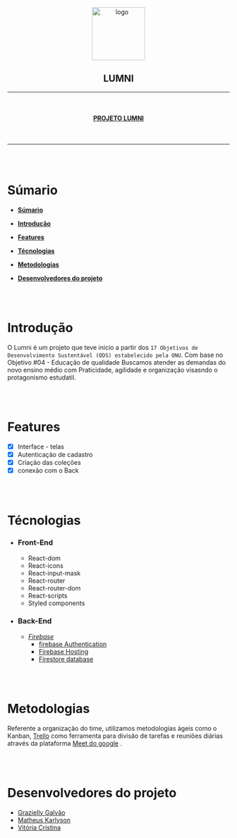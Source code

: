 <div align = "center">
   <img src=".projectLumni/../imgs/logo.png" alt="logo" width = "120px">
   <h2>LUMNI</h2>
</div>

---

<br>
<h4 align = "center"> <a href = "https://lumniauth.firebaseapp.com"
> PROJETO LUMNI  </a> </h4>
<br>

---

<br>
<br>


  # **Súmario** 

- [**Súmario**](#súmario)
- [**Introdução**](#introdução)
- [**Features**](#features)
- [**Técnologias**](#técnologias)
- [**Metodologias**](#metodologias)
- [**Desenvolvedores do projeto**](#desenvolvedores-do-projeto)

 
  
  
  
  <br>
  <br>



# **Introdução** 

O Lumni é um projeto que teve inicio a partir dos `17 Objetivos de Desenvolvimento Sustentável (ODS) estabelecido pela ONU`. Com base no Objetivo #04 - Educação de qualidade Buscamos atender as demandas do novo ensino médio com Praticidade, agilidade e organização visasndo o protagonismo estudatil.
 

<br>
<br>

# **Features**
 
- [x] Interface - telas 
- [x] Autenticação de cadastro 
- [x] Criação das coleções 
- [x] conexão com o Back

<br>
<br>

# **Técnologias**

- ### **Front-End**
   - React-dom
   - React-icons
   - React-input-mask
   - React-router
  - React-router-dom
  - React-scripts
  - Styled components



- ### **Back-End**
    - [*Firebase*](firebase.google.com)
        - [firebase Authentication](https://firebase.google.com/docs/auth)
        - [Firebase Hosting](https://firebase.google.com/docs/hosting)
        - [Firestore database](https://firebase.google.com/docs/firestore)

<br>
<br>

# **Metodologias**

Referente a organização do time, utilizamos metodologias ágeis como o Kanban, [Trello](https://trello.com/home) como ferramenta para divisão de tarefas e reuniões diárias através da plataforma [Meet do google](https://workspace.google.com/) .

<br>
<br>

 # **Desenvolvedores do projeto**

- [Grazielly Galvão](https://github.com/Grazielly-Araujo)
- [Matheus Karlyson]()
- [Vitória Cristina](https://github.com/vitoriacsilva1)

